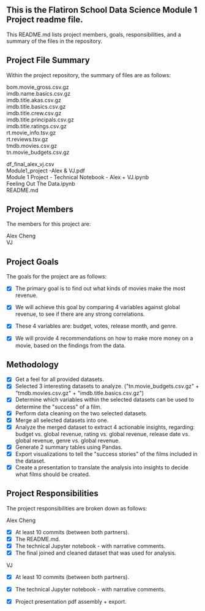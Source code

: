 ## This is the Flatiron School Data Science Module 1 Project readme file.
This README.md lists project members, goals, responsibilities, and a summary of the files in the repository.

## Project File Summary
Within the project repository, the summary of files are as follows:

bom.movie_gross.csv.gz<br>
imdb.name.basics.csv.gz<br>
imdb.title.akas.csv.gz<br>
imdb.title.basics.csv.gz<br>
imdb.title.crew.csv.gz<br>
imdb.title.principals.csv.gz<br>
imdb.title.ratings.csv.gz<br>
rt.movie_info.tsv.gz<br>
rt.reviews.tsv.gz<br>
tmdb.movies.csv.gz<br>
tn.movie_budgets.csv.gz<br>

df_final_alex_vj.csv<br>
Module1_project -Alex & VJ.pdf<br>
Module 1 Project - Technical Notebook - Alex + VJ.ipynb<br>
Feeling Out The Data.ipynb<br>
README.md<br>


## Project Members<br>
The members for this project are:<br>

Alex Cheng<br>
VJ

## Project Goals
The goals for the project are as follows:

   - [x] The primary goal is to find out what kinds of movies make the most revenue.
   - [x] We will achieve this goal by comparing 4 variables against global revenue, to see if there are any strong correlations.
   - [x] These 4 variables are: budget, votes, release month, and genre.
   - [x] We will provide 4 recommendations on how to make more money on a movie, based on the findings from the data.


## Methodology 
   - [x] Get a feel for all provided datasets.
   - [x] Selected 3 interesting datasets to analyze. ("tn.movie_budgets.csv.gz" + "tmdb.movies.csv.gz" + "imdb.title.basics.csv.gz")
   - [x] Determine which variables within the selected datasets can be used to determine the "success" of a film.
   - [x] Perform data cleaning on the two selected datasets.
   - [x] Merge all selected datasets into one.
   - [x] Analyze the merged dataset to extract 4 actionable insights, regarding: budget vs. global revenue, rating vs. global revenue, release date vs. global revenue, genre vs. global revenue.
   - [x] Generate 2 summary tables using Pandas.
   - [x] Export visualizations to tell the "success stories" of the films included in the dataset.
   - [x] Create a presentation to translate the analysis into insights to decide what films should be created. 

## Project Responsibilities
The project responsibilities are broken down as follows:

Alex Cheng
   - [x] At least 10 commits (between both partners).
   - [x] The README.md.
   - [x] The technical Jupyter notebook - with narrative comments.
   - [x] The final joined and cleaned dataset that was used for analysis.

VJ
   - [x] At least 10 commits (between both partners).
   - [x] The technical Jupyter notebook - with narrative comments.
   - [x] Project presentation pdf assembly + export.
     
     
     
     
     
     
     
     
     
